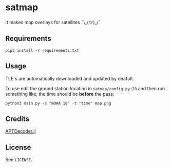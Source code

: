 # satmap

It makes map overlays for satellites ¯\\\_(ツ)\_/¯
 
## Requirements

```
pip3 install -r requirements.txt
```

## Usage

TLE's are automatically downloaded and updated by deafult.

To use edit the ground station location in `satmap/config.py:20` and then run something like, the time should be **before** the pass:

```
python3 main.py -s "NOAA 18" -t "time" map.png
```

## Credits

[APTDecoder.jl](https://github.com/Alexander-Barth/APTDecoder.jl)

## License

See `LICENSE`.
